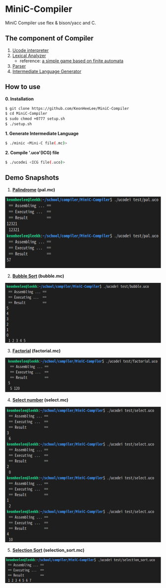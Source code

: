 # MiniC-Compiler

 MiniC Compiler use flex & bison/yacc and C.

## The component of Compiler 

1. [Ucode interpreter](./src/ucode)
2. [Lexical Analyzer](./src/lex)
   - reference: [a simple game based on finite automata](https://github.com/KeonHeeLee/simple-pocket-mon-game)
3. [Parser](./src/parser)
4. [Intermediate Language Generator](./src/icg)


## How to use

**0. Installation**

```bash
$ git clone https://github.com/KeonHeeLee/MiniC-Compiler
$ cd MiniC-Compiler
$ sudo chmod +0777 setup.sh
$ ./setup.sh
```

**1. Generate Intermediate Language**

```bash
$ ./minic <Mini-C file(.mc)>
```

**2. Compile '.uco'(ICG) file**

```bash
$ ./ucodei <ICG file(.uco)>
```

## Demo Snapshots

1. **[Palindrome](./test/pal.mc) (pal.mc)**
<img src="./image/05.png">

2. **[Bubble Sort](./test/bubble.mc) (bubble.mc)**
<img src="./image/01.png">

3. **[Factorial](./test/factorial.mc) (factorial.mc)**
<img src="./image/02.png">

4. **[Select number](./test/select.mc) (select.mc)**
<img src="./image/03.png">

5. **[Selection Sort](./test/selection_sort.mc) (selection_sort.mc)**
<img src="./image/04.png">
